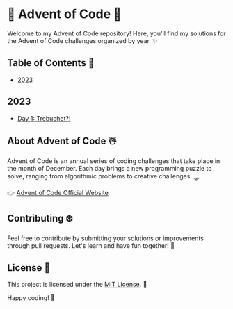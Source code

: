 # 🎄 Advent of Code 🎅

Welcome to my Advent of Code repository! Here, you'll find my solutions for the Advent of Code challenges organized by year. ✨

## Table of Contents 🎁

- [2023](#2023)

## 2023
- [Day 1: Trebuchet?!](2023/day1/problem.md)

## About Advent of Code ☃️

Advent of Code is an annual series of coding challenges that take place in the month of December. Each day brings a new programming puzzle to solve, ranging from algorithmic problems to creative challenges. 🛷

👉 [Advent of Code Official Website](https://adventofcode.com/)

## Contributing ❄️

Feel free to contribute by submitting your solutions or improvements through pull requests. Let's learn and have fun together! 🎀

## License 🦌

This project is licensed under the [MIT License](LICENSE). 🍬

Happy coding! 🚀
